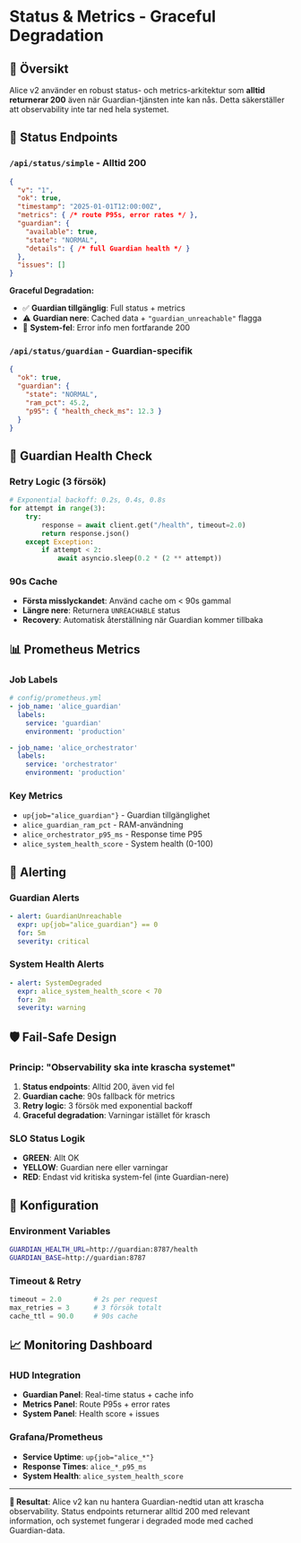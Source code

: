 # Status & Metrics - Graceful Degradation

## 🎯 **Översikt**

Alice v2 använder en robust status- och metrics-arkitektur som **alltid returnerar 200** även när Guardian-tjänsten inte kan nås. Detta säkerställer att observability inte tar ned hela systemet.

## 🚦 **Status Endpoints**

### `/api/status/simple` - Alltid 200
```json
{
  "v": "1",
  "ok": true,
  "timestamp": "2025-01-01T12:00:00Z",
  "metrics": { /* route P95s, error rates */ },
  "guardian": {
    "available": true,
    "state": "NORMAL",
    "details": { /* full Guardian health */ }
  },
  "issues": []
}
```

**Graceful Degradation:**
- ✅ **Guardian tillgänglig**: Full status + metrics
- ⚠️ **Guardian nere**: Cached data + `"guardian_unreachable"` flagga
- 🔴 **System-fel**: Error info men fortfarande 200

### `/api/status/guardian` - Guardian-specifik
```json
{
  "ok": true,
  "guardian": {
    "state": "NORMAL",
    "ram_pct": 45.2,
    "p95": { "health_check_ms": 12.3 }
  }
}
```

## 🔄 **Guardian Health Check**

### **Retry Logic (3 försök)**
```python
# Exponential backoff: 0.2s, 0.4s, 0.8s
for attempt in range(3):
    try:
        response = await client.get("/health", timeout=2.0)
        return response.json()
    except Exception:
        if attempt < 2:
            await asyncio.sleep(0.2 * (2 ** attempt))
```

### **90s Cache**
- **Första misslyckandet**: Använd cache om < 90s gammal
- **Längre nere**: Returnera `UNREACHABLE` status
- **Recovery**: Automatisk återställning när Guardian kommer tillbaka

## 📊 **Prometheus Metrics**

### **Job Labels**
```yaml
# config/prometheus.yml
- job_name: 'alice_guardian'
  labels:
    service: 'guardian'
    environment: 'production'

- job_name: 'alice_orchestrator'  
  labels:
    service: 'orchestrator'
    environment: 'production'
```

### **Key Metrics**
- `up{job="alice_guardian"}` - Guardian tillgänglighet
- `alice_guardian_ram_pct` - RAM-användning
- `alice_orchestrator_p95_ms` - Response time P95
- `alice_system_health_score` - System health (0-100)

## 🚨 **Alerting**

### **Guardian Alerts**
```yaml
- alert: GuardianUnreachable
  expr: up{job="alice_guardian"} == 0
  for: 5m
  severity: critical
```

### **System Health Alerts**
```yaml
- alert: SystemDegraded
  expr: alice_system_health_score < 70
  for: 2m
  severity: warning
```

## 🛡️ **Fail-Safe Design**

### **Princip: "Observability ska inte krascha systemet"**
1. **Status endpoints**: Alltid 200, även vid fel
2. **Guardian cache**: 90s fallback för metrics
3. **Retry logic**: 3 försök med exponential backoff
4. **Graceful degradation**: Varningar istället för krasch

### **SLO Status Logik**
- **GREEN**: Allt OK
- **YELLOW**: Guardian nere eller varningar
- **RED**: Endast vid kritiska system-fel (inte Guardian-nere)

## 🔧 **Konfiguration**

### **Environment Variables**
```bash
GUARDIAN_HEALTH_URL=http://guardian:8787/health
GUARDIAN_BASE=http://guardian:8787
```

### **Timeout & Retry**
```python
timeout = 2.0        # 2s per request
max_retries = 3      # 3 försök totalt
cache_ttl = 90.0     # 90s cache
```

## 📈 **Monitoring Dashboard**

### **HUD Integration**
- **Guardian Panel**: Real-time status + cache info
- **Metrics Panel**: Route P95s + error rates  
- **System Panel**: Health score + issues

### **Grafana/Prometheus**
- **Service Uptime**: `up{job="alice_*"}`
- **Response Times**: `alice_*_p95_ms`
- **System Health**: `alice_system_health_score`

---

**🎯 Resultat**: Alice v2 kan nu hantera Guardian-nedtid utan att krascha observability. Status endpoints returnerar alltid 200 med relevant information, och systemet fungerar i degraded mode med cached Guardian-data.
